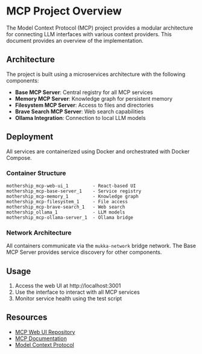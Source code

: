 # MCP Project Overview

The Model Context Protocol (MCP) project provides a modular architecture for connecting LLM interfaces with various context providers. This document provides an overview of the implementation.

## Architecture

The project is built using a microservices architecture with the following components:

- **Base MCP Server**: Central registry for all MCP services
- **Memory MCP Server**: Knowledge graph for persistent memory
- **Filesystem MCP Server**: Access to files and directories
- **Brave Search MCP Server**: Web search capabilities
- **Ollama Integration**: Connection to local LLM models

## Deployment

All services are containerized using Docker and orchestrated with Docker Compose.

### Container Structure
```
mothership_mcp-web-ui_1         - React-based UI
mothership_mcp-base-server_1    - Service registry
mothership_mcp-memory_1         - Knowledge graph 
mothership_mcp-filesystem_1     - File access
mothership_mcp-brave-search_1   - Web search
mothership_ollama_1             - LLM models
mothership_mcp-ollama-server_1  - Ollama bridge
```

### Network Architecture

All containers communicate via the `mukka-network` bridge network. The Base MCP Server provides service discovery for other components.

## Usage

1. Access the web UI at http://localhost:3001
2. Use the interface to interact with all MCP services
3. Monitor service health using the test script

## Resources

- [MCP Web UI Repository](https://github.com/penjud/mcp-web-ui)
- [MCP Documentation](https://github.com/penjud/mcp_docs)
- [Model Context Protocol](https://github.com/modelcontextprotocol/servers)
